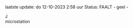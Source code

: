 laatste update: 
do 12-10-2023  2:58   uur 
Status: FAALT - geel - 
<div class="service R">J</div><div class="service Y">microstation</div>
